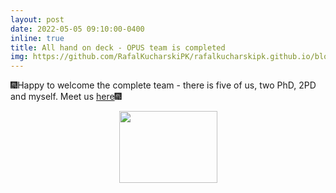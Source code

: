 ```yaml
---
layout: post
date: 2022-05-05 09:10:00-0400
inline: true
title: All hand on deck - OPUS team is completed
img: https://github.com/RafalKucharskiPK/rafalkucharskipk.github.io/blob/master/assets/img/team1.jpg
---
```


🎆Happy to welcome the complete team - there is five of us, two PhD, 2PD and myself. Meet us [here](https://rafalkucharskipk.github.io/group/)🎆
<center><img src="{{ site.baseurl }}/assets/img/all_hands_on_deck.jpg" height="115" width="157"></center>
